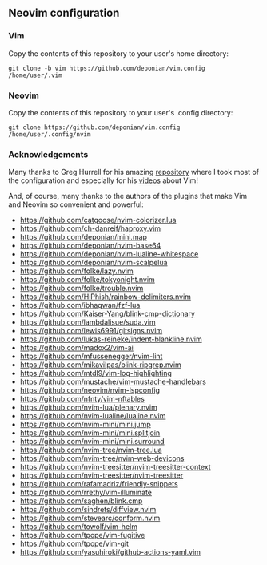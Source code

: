 ## Neovim configuration

### Vim
Copy the contents of this repository to your user's home directory:

`git clone -b vim https://github.com/deponian/vim.config /home/user/.vim`

### Neovim
Copy the contents of this repository to your user's .config directory:

`git clone https://github.com/deponian/vim.config /home/user/.config/nvim`

### Acknowledgements
Many thanks to Greg Hurrell for his amazing [repository](https://github.com/wincent/wincent) where I took most of the configuration and especially for his [videos](https://www.youtube.com/channel/UCXPHFM88IlFn68OmLwtPmZA) about Vim!

And, of course, many thanks to the authors of the plugins that make Vim and Neovim so convenient and powerful:

- https://github.com/catgoose/nvim-colorizer.lua
- https://github.com/ch-danreif/haproxy.vim
- https://github.com/deponian/mini.map
- https://github.com/deponian/nvim-base64
- https://github.com/deponian/nvim-lualine-whitespace
- https://github.com/deponian/nvim-scalpelua
- https://github.com/folke/lazy.nvim
- https://github.com/folke/tokyonight.nvim
- https://github.com/folke/trouble.nvim
- https://github.com/HiPhish/rainbow-delimiters.nvim
- https://github.com/ibhagwan/fzf-lua
- https://github.com/Kaiser-Yang/blink-cmp-dictionary
- https://github.com/lambdalisue/suda.vim
- https://github.com/lewis6991/gitsigns.nvim
- https://github.com/lukas-reineke/indent-blankline.nvim
- https://github.com/madox2/vim-ai
- https://github.com/mfussenegger/nvim-lint
- https://github.com/mikavilpas/blink-ripgrep.nvim
- https://github.com/mtdl9/vim-log-highlighting
- https://github.com/mustache/vim-mustache-handlebars
- https://github.com/neovim/nvim-lspconfig
- https://github.com/nfnty/vim-nftables
- https://github.com/nvim-lua/plenary.nvim
- https://github.com/nvim-lualine/lualine.nvim
- https://github.com/nvim-mini/mini.jump
- https://github.com/nvim-mini/mini.splitjoin
- https://github.com/nvim-mini/mini.surround
- https://github.com/nvim-tree/nvim-tree.lua
- https://github.com/nvim-tree/nvim-web-devicons
- https://github.com/nvim-treesitter/nvim-treesitter-context
- https://github.com/nvim-treesitter/nvim-treesitter
- https://github.com/rafamadriz/friendly-snippets
- https://github.com/rrethy/vim-illuminate
- https://github.com/saghen/blink.cmp
- https://github.com/sindrets/diffview.nvim
- https://github.com/stevearc/conform.nvim
- https://github.com/towolf/vim-helm
- https://github.com/tpope/vim-fugitive
- https://github.com/tpope/vim-git
- https://github.com/yasuhiroki/github-actions-yaml.vim
